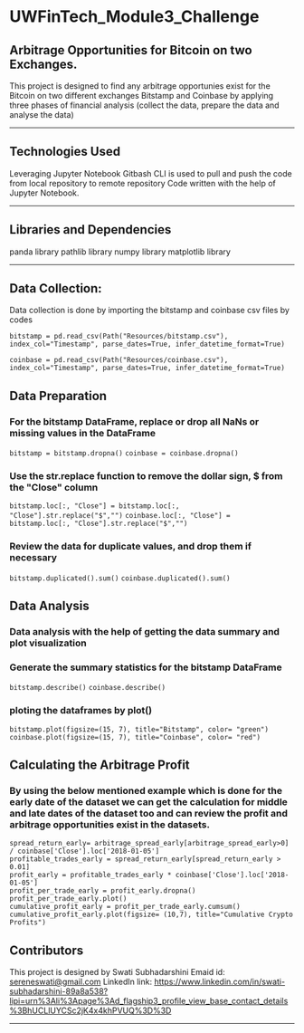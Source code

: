 # UWFinTech_Module3_Challenge
## Arbitrage Opportunities for Bitcoin on two Exchanges.

This project is designed to find any arbitrage opportunies exist for the Bitcoin on two different exchanges Bitstamp and Coinbase by applying three phases of financial analysis (collect the data, prepare the data and analyse the data)

---

## Technologies Used

Leveraging Jupyter Notebook
Gitbash CLI is used to pull and push the code from local repository to remote repository
Code written with the help of Jupyter Notebook.

---

## Libraries and Dependencies

panda library
pathlib library
numpy library
matplotlib library

---

## Data Collection:

Data collection is done by importing the bitstamp and coinbase csv files by codes

``` 
bitstamp = pd.read_csv(Path("Resources/bitstamp.csv"), index_col="Timestamp", parse_dates=True, infer_datetime_format=True)
```

```
coinbase = pd.read_csv(Path("Resources/coinbase.csv"), index_col="Timestamp", parse_dates=True, infer_datetime_format=True)
```

## Data Preparation

### For the bitstamp DataFrame, replace or drop all NaNs or missing values in the DataFrame
`bitstamp = bitstamp.dropna()`
`coinbase = coinbase.dropna()`

### Use the str.replace function to remove the dollar sign, $ from the "Close" column
`bitstamp.loc[:, "Close"] = bitstamp.loc[:, "Close"].str.replace("$","")`
`coinbase.loc[:, "Close"] = bitstamp.loc[:, "Close"].str.replace("$","")`

### Review the data for duplicate values, and drop them if necessary
`bitstamp.duplicated().sum()`
`coinbase.duplicated().sum()`

## Data Analysis

### Data analysis with the help of getting the data summary and plot visualization

### Generate the summary statistics for the bitstamp DataFrame
`bitstamp.describe()`
`coinbase.describe()`

### ploting the dataframes by plot()

`bitstamp.plot(figsize=(15, 7), title="Bitstamp", color= "green")`
`coinbase.plot(figsize=(15, 7), title="Coinbase", color= "red")`

## Calculating the Arbitrage Profit
### By using the below mentioned example which is done for the early date of the dataset we can get the calculation for middle and late dates of the dataset too and can review the profit and arbitrage opportunities exist in the datasets.

```arbitrage_spread_early = bitstamp['Close'].loc['2018-01-05'] - coinbase['Close'].loc['2018-01-05']
spread_return_early= arbitrage_spread_early[arbitrage_spread_early>0] / coinbase['Close'].loc['2018-01-05']
profitable_trades_early = spread_return_early[spread_return_early > 0.01]
profit_early = profitable_trades_early * coinbase['Close'].loc['2018-01-05']
profit_per_trade_early = profit_early.dropna()
profit_per_trade_early.plot()
cumulative_profit_early = profit_per_trade_early.cumsum()
cumulative_profit_early.plot(figsize= (10,7), title="Cumulative Crypto Profits")
```

## Contributors

This project is designed by Swati Subhadarshini 
Emaid id: sereneswati@gmail.com
LinkedIn link: https://www.linkedin.com/in/swati-subhadarshini-89a8a538?lipi=urn%3Ali%3Apage%3Ad_flagship3_profile_view_base_contact_details%3BhUCLlUYCSc2jK4x4khPVUQ%3D%3D

---